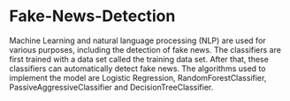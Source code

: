 # Fake-News-Detection
Machine Learning and natural language processing (NLP) are used
for various purposes, including the detection of fake news. The
classifiers are first trained with a data set called the training data
set. After that, these classifiers can automatically detect fake news.
The algorithms used to implement the model are Logistic
Regression, RandomForestClassifier, PassiveAggressiveClassifier
and DecisionTreeClassifier.
